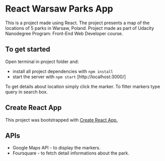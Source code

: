 # React Warsaw Parks App

This is a project made using React. The project presents a map of the locations of 5 parks in Warsaw, Poland. Project made as part of Udacity Nanodegree Program: Front-End Web Developer course.


## To get started

Open terminal in project folder and:

* install all project dependencies with `npm install`
* start the server with `npm start` [http://localhost:3000/]


To get details about location simply click the marker.
To filter markers type query in search box.

## Create React App

This project was bootstrapped with [Create React App.](https://github.com/facebook/create-react-app)

## APIs

* Google Maps API - to display the markers. 
* Foursquare - to fetch detail informations about the park.